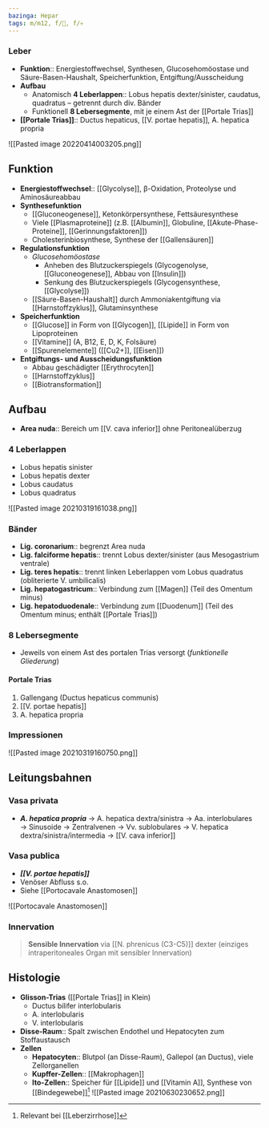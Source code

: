 ```yaml
---
bazinga: Hepar
tags: m/m12, f/💩, f/💀
---
```

### Leber 
- **Funktion**:: Energiestoffwechsel, Synthesen, Glucosehomöostase und Säure-Basen-Haushalt, Speicherfunktion, Entgiftung/Ausscheidung
- **Aufbau**
	- Anatomisch **4 Leberlappen**:: Lobus hepatis dexter/sinister, caudatus, quadratus – getrennt durch div. Bänder
	- Funktionell **8 Lebersegmente**, mit je einem Ast der [[Portale Trias]]
- **[[Portale Trias]]**:: Ductus hepaticus, [[V. portae hepatis]], A. hepatica propria

![[Pasted image 20220414003205.png]]

## Funktion

-   **Energiestoffwechsel**:: [[Glycolyse]], β-Oxidation, Proteolyse und Aminosäureabbau
-   **Synthesefunktion**
    -   [[Gluconeogenese]], Ketonkörpersynthese, Fettsäuresynthese
    -   Viele [[Plasmaproteine]] (z.B. [[Albumin]], Globuline, [[Akute-Phase-Proteine]], [[Gerinnungsfaktoren]])
    -   Cholesterinbiosynthese, Synthese der [[Gallensäuren]]
-   **Regulationsfunktion**
    -   *Glucosehomöostase*
        -   Anheben des Blutzuckerspiegels (Glycogenolyse, [[Gluconeogenese]], Abbau von [[Insulin]])
        -   Senkung des Blutzuckerspiegels (Glycogensynthese, [[Glycolyse]])
    -   [[Säure-Basen-Haushalt]] durch Ammoniakentgiftung via [[Harnstoffzyklus]], Glutaminsynthese
-   **Speicherfunktion**
    -   [[Glucose]] in Form von [[Glycogen]], [[Lipide]] in Form von Lipoproteinen
    -   [[Vitamine]] (A, B12, E, D, K, Folsäure)
    -   [[Spurenelemente]] ([[Cu2+]], [[Eisen]])
-   **Entgiftungs- und Ausscheidungsfunktion**
    -   Abbau geschädigter [[Erythrocyten]]
    -   [[Harnstoffzyklus]]
    -   [[Biotransformation]]

## Aufbau

-   **Area nuda**:: Bereich um [[V. cava inferior]] ohne Peritonealüberzug

### 4 Leberlappen

-   Lobus hepatis sinister
-   Lobus hepatis dexter
-   Lobus caudatus
-   Lobus quadratus

![[Pasted image 20210319161038.png]]

### Bänder

-   **Lig. coronarium**:: begrenzt Area nuda
-   **Lig. falciforme hepatis**:: trennt Lobus dexter/sinister (aus Mesogastrium ventrale)
-   **Lig. teres hepatis**:: trennt linken Leberlappen vom Lobus quadratus (obliterierte V. umbilicalis)
-   **Lig. hepatogastricum**:: Verbindung zum [[Magen]] (Teil des Omentum minus)
-   **Lig. hepatoduodenale**:: Verbindung zum [[Duodenum]] (Teil des Omentum minus; enthält [[Portale Trias]])

### 8 Lebersegmente

-   Jeweils von einem Ast des portalen Trias versorgt (*funktionelle Gliederung*)

#### Portale Trias

1.  Gallengang (Ductus hepaticus communis)
2.  [[V. portae hepatis]]
3.  A. hepatica propria

### Impressionen

![[Pasted image 20210319160750.png]]

## Leitungsbahnen
### Vasa privata
- ***A. hepatica propria*** → A. hepatica dextra/sinistra → Aa. interlobulares → Sinusoide → Zentralvenen → Vv. sublobulares → V. hepatica dextra/sinistra/intermedia → [[V. cava inferior]]
### Vasa publica
- ***[[V. portae hepatis]]***
- Venöser Abfluss s.o.
- Siehe [[Portocavale Anastomosen]]

![[Portocavale Anastomosen]]
### Innervation
> **Sensible Innervation** via [[N. phrenicus (C3-C5)]] dexter (einziges intraperitoneales Organ mit sensibler Innervation)

## Histologie
- **Glisson-Trias** ([[Portale Trias]] in Klein)
	- Ductus bilifer interlobularis
	- A. interlobularis
	- V. interlobularis
- **Disse-Raum**:: Spalt zwischen Endothel und Hepatocyten zum Stoffaustausch
- **Zellen**
	- **Hepatocyten**:: Blutpol (an Disse-Raum), Gallepol (an Ductus), viele Zellorganellen
	- **Kupffer-Zellen**:: [[Makrophagen]]
	- **Ito-Zellen**:: Speicher für [[Lipide]] und [[Vitamin A]], Synthese von [[Bindegewebe]][^1]
![[Pasted image 20210630230652.png]]

[^1]: Relevant bei [[Leberzirrhose]]
